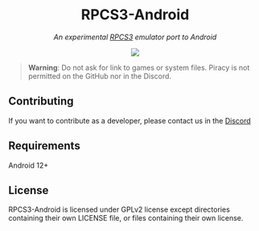 <div align="center">

# RPCS3-Android

*An experimental [RPCS3](https://github.com/RPCS3/rpcs3) emulator port to Android*

[![](https://img.shields.io/discord/1346565616336896091?color=5865F2&logo=discord&logoColor=white)](https://discord.gg/3PprUAVjfr)

</div>

> **Warning**: Do not ask for link to games or system files. Piracy is not permitted on the GitHub nor in the Discord.


## Contributing

If you want to contribute as a developer, please contact us in the [Discord](https://discord.gg/3PprUAVjfr)

## Requirements

Android 12+


## License

RPCS3-Android is licensed under GPLv2 license except directories containing their own LICENSE file, or files containing their own license.


